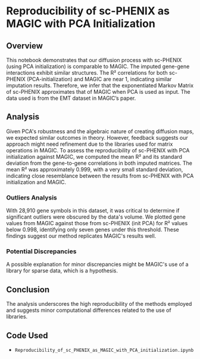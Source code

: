 # Reproducibility of sc-PHENIX as MAGIC with PCA Initialization

## Overview

This notebook demonstrates that our diffusion process with sc-PHENIX (using PCA initialization) is comparable to MAGIC. The imputed gene-gene interactions exhibit similar structures. The R² correlations for both sc-PHENIX (PCA-initialization) and MAGIC are near 1, indicating similar imputation results. Therefore, we infer that the exponentiated Markov Matrix of sc-PHENIX approximates that of MAGIC when PCA is used as input. The data used is from the EMT dataset in MAGIC’s paper.

## Analysis

Given PCA's robustness and the algebraic nature of creating diffusion maps, we expected similar outcomes in theory. However, feedback suggests our approach might need refinement due to the libraries used for matrix operations in MAGIC. To assess the reproducibility of sc-PHENIX with PCA initialization against MAGIC, we computed the mean R² and its standard deviation from the gene-to-gene correlations in both imputed matrices. The mean R² was approximately 0.999, with a very small standard deviation, indicating close resemblance between the results from sc-PHENIX with PCA initialization and MAGIC.

### Outliers Analysis
With 28,910 gene symbols in this dataset, it was critical to determine if significant outliers were obscured by the data's volume. We plotted gene values from MAGIC against those from sc-PHENIX (init PCA) for R² values below 0.998, identifying only seven genes under this threshold. These findings suggest our method replicates MAGIC's results well.

### Potential Discrepancies
A possible explanation for minor discrepancies might be MAGIC's use of a library for sparse data, which is a hypothesis.

## Conclusion

The analysis underscores the high reproducibility of the methods employed and suggests minor computational differences related to the use of libraries.

## Code Used

- `Reproducibility_of_sc_PHENIX_as_MAGIC_with_PCA_initialization.ipynb`
